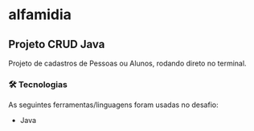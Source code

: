 # alfamidia
## Projeto CRUD Java

Projeto de cadastros de Pessoas ou Alunos, rodando direto no terminal.

### 🛠 Tecnologias

As seguintes ferramentas/linguagens foram usadas no desafio:
- Java
